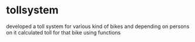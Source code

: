 # tollsystem
developed a toll system for various kind of bikes and depending on persons on it calculated toll for that bike using functions
